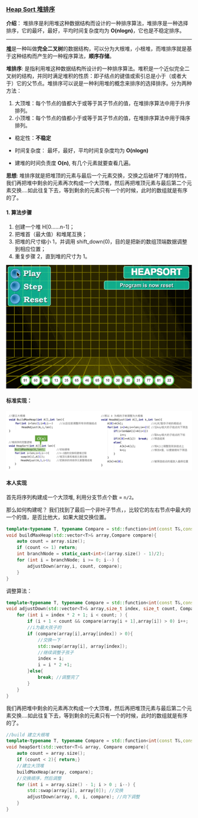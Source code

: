 ### [Heap Sort 堆排序](#)

**介绍**： 堆排序是利用堆这种数据结构而设计的一种排序算法，堆排序是一种选择排序，它的最坏，最好，平均时间复杂度均为 **O(nlogn)**，它也是不稳定排序。

----

[**堆**](../../Heap)是一种叫做**完全二叉树**的数据结构，可以分为大根堆，小根堆，而堆排序就是基于这种结构而产生的一种程序算法，**顺序存储**。

**堆排序**: 是指利用堆这种数据结构所设计的一种排序算法。堆积是一个近似完全二叉树的结构，并同时满足堆积的性质：即子结点的键值或索引总是小于（或者大于）它的父节点。堆排序可以说是一种利用堆的概念来排序的选择排序。分为两种方法：

1. 大顶堆：每个节点的值都大于或等于其子节点的值，在堆排序算法中用于升序排列。
2. 小顶堆：每个节点的值都小于或等于其子节点的值，在堆排序算法中用于降序排列。



* 稳定性：**不稳定**

* 时间复杂度： 最坏，最好，平均时间复杂度均为 **O(nlogn)**

* 建堆的时间负责度 **O(n)**,  有几个元素就要查看几遍。



**思想**: 堆排序就是把堆顶的元素与最后一个元素交换，交换之后破坏了堆的特性，我们再把堆中剩余的元素再次构成一个大顶堆，然后再把堆顶元素与最后第二个元素交换….如此往复下去，等到剩余的元素只有一个的时候，此时的数组就是有序的了。

#### 1. 算法步骤

1. 创建一个堆 H[0……n-1]；
2. 把堆首（最大值）和堆尾互换；
3. 把堆的尺寸缩小 1，并调用 shift_down(0)，目的是把新的数组顶端数据调整到相应位置；
4. 重复步骤 2，直到堆的尺寸为 1。

![img](./assets/heapSort.gif)







#### 标准实现：

<img src="./assets/image-20230611112315468.png" alt="image-20230611112315468" style="width:800px" />



#### 本人实现
首先将序列构建成一个大顶堆, 利用分支节点个数 = `n/2`。

那么如何构建呢？ 我们找到了最后一个非叶子节点，，比较它的左右节点中最大的一个的值，是否比他大，如果大就交换位置。

```cpp
template<typename T, typename Compare = std::function<int(const T&,const T&)>>
void buildMaxHeap(std::vector<T>& array,Compare compare){
    auto count = array.size();
    if (count <= 1) return;
    int branchNode = static_cast<int>((array.size() - 1)/2);
    for (int i = branchNode; i >= 0; i--) {
        adjustDown(array,i, count, compare);
    }
}
```

调整算法：
```cpp
template<typename T, typename Compare = std::function<int(const T&,const T&)>  >
void adjustDown(std::vector<T>& array,size_t index, size_t count, Compare compare){
    for (int i = index * 2 + 1; i < count; ) {
        if (i + 1 < count && compare(array[i + 1],array[i]) > 0) i++;
        //i为最大孩子的
        if (compare(array[i],array[index]) > 0){
            //交换一下
            std::swap(array[i], array[index]);
            //继续调整子孩子
            index = i;
            i = i * 2 +1;
        }else{
            break; //调整完了
        }
    }
}
```

我们再把堆中剩余的元素再次构成一个大顶堆，然后再把堆顶元素与最后第二个元素交换….如此往复下去，等到剩余的元素只有一个的时候，此时的数组就是有序的了。

```cpp
//build 建立大根堆
template<typename T, typename Compare = std::function<int(const T&,const T&)>  >
void heapSort(std::vector<T>& array, Compare compare){
    auto count = array.size();
    if (count < 2){ return;}
    //建立大顶堆
    buildMaxHeap(array, compare);
    //交换顺序，然后调整
    for (int i = array.size() - 1; i > 0 ; i--) {
        std::swap(array[i], array[0]); //交换
        adjustDown(array, 0, i, compare); //向下调整
    }
}
```







